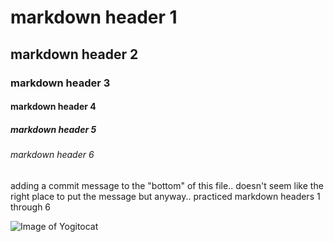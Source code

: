 # markdown header 1
## markdown header 2
### markdown header 3
#### markdown header 4
##### markdown header 5
###### markdown header 6

adding a commit message to the "bottom" of this file.. doesn't seem like the right place to put the message but anyway.. practiced markdown headers 1 through 6

![Image of Yogitocat](https://octodex.github.com/images/yogitocat.png)
